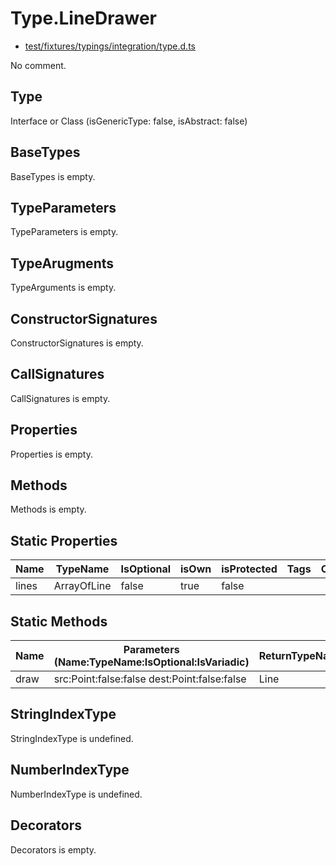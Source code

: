 # Type.LineDrawer

* [test/fixtures/typings/integration/type.d.ts](/test/fixtures/typings/integration/type.d.ts#L63)

No comment.

## Type

Interface or Class (isGenericType: false, isAbstract: false)

## BaseTypes

BaseTypes is empty.

## TypeParameters

TypeParameters is empty.

## TypeArugments

TypeArguments is empty.

## ConstructorSignatures

ConstructorSignatures is empty.

## CallSignatures

CallSignatures is empty.

## Properties

Properties is empty.

## Methods

Methods is empty.

## Static Properties

Name|TypeName|IsOptional|isOwn|isProtected|Tags|Comment
---|---|---|---|---|---|---
lines|ArrayOfLine|false|true|false||

## Static Methods

Name|Parameters (Name:TypeName:IsOptional:IsVariadic)|ReturnTypeName|IsOptional|isOwn|isProtected|isAbstract|TypePredicate|Comment
---|---|---|---|---|---|---|---|---
draw|src:Point:false:false dest:Point:false:false |Line|false|true|false|false|| 

## StringIndexType

StringIndexType is undefined.

## NumberIndexType

NumberIndexType is undefined.

## Decorators

Decorators is empty.
